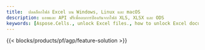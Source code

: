 ```yaml
---
title:  ปลดล็อกไฟล์ Excel บน Windows, Linux และ macOS
description: แอพและ API ฟรีเพื่อลบการป้องกันจากไฟล์ XLS, XLSX และ ODS
keywords: [Aspose.Cells., unlock Excel files., how to unlock Excel document., unprotect Excel files., remove protection from Excel files., decrypt Excel Files]
---
```

{{< blocks/products/pf/agp/feature-solution >}} 

